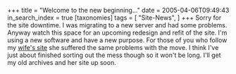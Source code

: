 +++
title = "Welcome to the new beginning..."
date = 2005-04-06T09:49:43
in_search_index = true
[taxonomies]
tags = [
"Site-News",
]
+++
Sorry for the site downtime. I was migrating to a new server and had some problems. Anyway watch this space for an upcoming redesign and refit of the site. I'm using a new software and have a new purpose. For those of you who follow my <a href="http://julie.marzhillstudios.com">wife's site</a> she suffered the same problems with the move. I think I've just about finished sorting out the mess though so it won't be long. I'll get my old archives and her site up soon.

